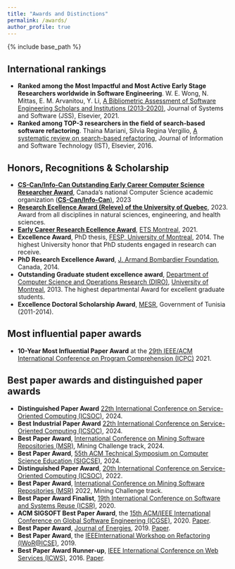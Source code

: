 ```yaml
---
title: "Awards and Distinctions"
permalink: /awards/
author_profile: true
---
```


{% include base_path %}

## International rankings
* **Ranked among the Most Impactful and Most Active Early Stage Researchers worldwide in Software Engineering**. W. E. Wong, N. Mittas, E. M. Arvanitou, Y. Li, [A Bibliometric Assessment of Software Engineering Scholars and Institutions (2013-2020)](https://doi.org/10.1016/j.jss.2021.111029), Journal of Systems and Software (JSS), Elsevier, 2021. 
* **Ranked among TOP-3 researchers in the field of search-based software refactoring**. Thaina Mariani, Silvia Regina Vergilio, [A systematic review on search-based refactoring](http://dx.doi.org/10.1016/j.infsof.2016.11.00), Journal of Information and Software Technology (IST), Elsevier, 2016.

## Honors, Recognitions & Scholarship
* **[CS-Can/Info-Can Outstanding Early Career Computer Science Researcher Award](https://cscan-infocan.ca/current-year-winners/)**, Canada’s national Computer Science academic organization ([**CS-Can/Info-Can**)](https://cscan-infocan.ca/), 2023
* [**Research Ecellence Award (Releve) of the University of Quebec**](https://reseau.uquebec.ca/fr/a-propos/prix-et-distinctions/prix-dexcellence), 2023. Award from all disciplines in natural sciences, engineering, and health sciences.
* [**Early Career Research Ecellence Award**](https://www.etsmtl.ca/ets/a-propos/prix-et-distinctions), [ETS Montreal](https://www.etsmtl.ca/), 2021.
* **Excellence Award**, PhD thesis, [FESP, University of Montreal](https://esp.umontreal.ca/english/home/), 2014. The highest University honor that PhD students engaged in research can receive.
* **PhD Research Excellence Award**, [J. Armand Bombardier Foundation](https://www.fondationbombardier.ca/en/), Canada, 2014.
* **Outstanding Graduate student excellence award**, [Department of Computer Science and Operations Research (DIRO)](http://diro.umontreal.ca/accueil/), [University of Montreal](https://www.umontreal.ca/), 2013. The highest departmental Award for excellent graduate students.
* **Excellence Doctoral Scholarship Award**, [MESR](http://www.mes.tn/?langue=fr), Government of Tunisia (2011-2014).

## Most influential paper awards

* **10-Year Most Influential Paper Award** at the [29th IEEE/ACM International Conference on Program Comprehension (ICPC)](https://conf.researchr.org/home/icpc-2021) 2021.

## Best paper awards and distinguished paper awards

* **Distinguished Paper Award** [22th International Conference on Service-Oriented Computing (ICSOC)](https://www.redcad.org/events/icsoc2024/index.html), 2024.
* **Best Industrial Paper Award** [22th International Conference on Service-Oriented Computing (ICSOC)](https://www.redcad.org/events/icsoc2024/index.html), 2024.
* **Best Paper Award**, [International Conference on Mining Software Repositories (MSR)](https://conf.researchr.org/home/msr-2024), Mining Challenge track, 2024.
* **Best Paper Award**, [55th ACM Technical Symposium on Computer Science Education (SIGCSE)](https://sigcse2024.sigcse.org/), 2024.
* **Distinguished Paper Award**, [20th International Conference on Service-Oriented Computing (ICSOC)](https://icsoc2022.spilab.es/), 2022.
* **Best Paper Award**, [International Conference on Mining Software Repositories (MSR)](https://conf.researchr.org/home/msr-2022) 2022, Mining Challenge track.
* **Best Paper Award Finalist**, [19th International Conference on Software and Systems Reuse (ICSR)](https://icsr2020.wordpress.com/), 2020.
* **ACM SIGSOFT Best Paper Award**, the [15th ACM/IEEE International Conference on Global Software Engineering (ICGSE)](https://conf.researchr.org/home/icgse-2020), 2020.  [Paper](https://dl.acm.org/doi/10.1145/3372787.3390439).
* **Best Paper Award**,  [Journal of Energies](https://www.mdpi.com/journal/energies/awards/621), 2019. [Paper](https://www.mdpi.com/1996-1073/11/7/1636).
* **Best Paper Award**, the [IEEEInternational Workshop on Refactoring (IWoR@ICSE)](https://iwor.github.io/iwor2019/), 2019.
* **Best Paper Award Runner-up**, [IEEE International Conference on Web Services (ICWS)](https://www.computer.org/csdl/proceedings/icws/2016/12OmNyQ7G5O), 2016. [Paper](https://ieeexplore.ieee.org/document/7557989).




